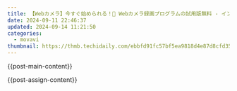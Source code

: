 ```yaml
---
title: 【Webカメラ】今すぐ始められる！🎥 Webカメラ録画プログラムの試用版無料 - インストール済みで利用開始
date: 2024-09-11 22:46:37
updated: 2024-09-14 11:21:50
categories:
  - movavi
thumbnail: https://thmb.techidaily.com/ebbfd91fc57bf5ea9818d4e87d8cfd35544a71921ce7ca73b2986ee75e83dd45.jpg
---
```


{{post-main-content}}

<ins class="adsbygoogle"
     style="display:block"
     data-ad-format="autorelaxed"
     data-ad-client="ca-pub-7571918770474297"
     data-ad-slot="1223367746"></ins>

{{post-assign-content}}

<ins class="adsbygoogle"
     style="display:block"
     data-ad-client="ca-pub-7571918770474297"
     data-ad-slot="8358498916"
     data-ad-format="auto"
     data-full-width-responsive="true"></ins>
